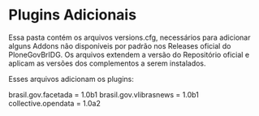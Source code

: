 Plugins Adicionais
====================

Essa pasta contém os arquivos versions.cfg, necessários para adicionar alguns Addons não disponíveis por padrão nos Releases oficial do PloneGovBrIDG. Os arquivos extendem a versão do Repositório oficial e aplicam as versões dos complementos a serem instalados.
 
Esses arquivos adicionam os plugins:

brasil.gov.facetada = 1.0b1
brasil.gov.vlibrasnews = 1.0b1
collective.opendata = 1.0a2
